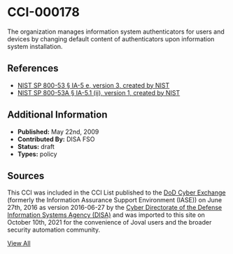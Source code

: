 # CCI-000178

The organization manages information system authenticators for users and devices by changing default content of authenticators upon information system installation.

## References ##

* [NIST SP 800-53 § IA-5 e, version 3, created by NIST](http://csrc.nist.gov/publications/PubsSPs.html)
* [NIST SP 800-53A § IA-5.1 (ii), version 1, created by NIST](http://csrc.nist.gov/publications/PubsSPs.html)


## Additional Information ##

* **Published:** May 22nd, 2009
* **Contributed By:** DISA FSO
* **Status:** draft
* **Types:** policy

## Sources ##

This CCI was included in the CCI List published to the [DoD Cyber Exchange](https://public.cyber.mil/stigs/cci/)
(formerly the Information Assurance Support Environment (IASE)) on June 27th, 2016 as version
2016-06-27 by the [Cyber Directorate of the Defense Information Systems Agency (DISA)](https://public.cyber.mil/about-cyber/)
and was imported to this site on October 10th, 2021 for the convenience of Joval users and the broader
security automation community.

[View All](../README.md)

